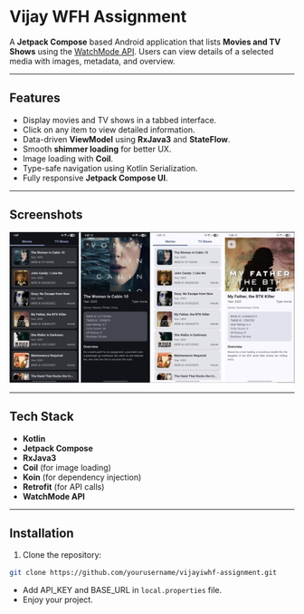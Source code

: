 # Vijay WFH Assignment

A **Jetpack Compose** based Android application that lists **Movies and TV Shows** using the [WatchMode API](https://api.watchmode.com/). Users can view details of a selected media with images, metadata, and overview.

---

## Features

- Display movies and TV shows in a tabbed interface.
- Click on any item to view detailed information.
- Data-driven **ViewModel** using **RxJava3** and **StateFlow**.
- Smooth **shimmer loading** for better UX.
- Image loading with **Coil**.
- Type-safe navigation using Kotlin Serialization.
- Fully responsive **Jetpack Compose UI**.

---

## Screenshots

![Image](./screenshots/img.png)

---

## Tech Stack

- **Kotlin**
- **Jetpack Compose**
- **RxJava3**
- **Coil** (for image loading)
- **Koin** (for dependency injection)
- **Retrofit** (for API calls)
- **WatchMode API**

---

## Installation

1. Clone the repository:

```bash
git clone https://github.com/yourusername/vijayiwhf-assignment.git
```

- Add API_KEY and BASE_URL in `local.properties` file.
- Enjoy your project.